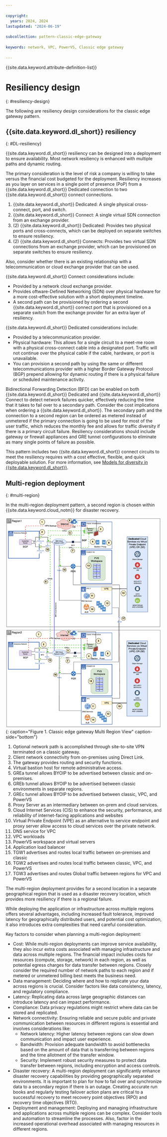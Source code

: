 ```yaml
---

copyright:
  years: 2024, 2024
lastupdated: "2024-06-19"

subcollection: pattern-classic-edge-gateway

keywords: network, VPC, PowerVS, Classic edge gateway

---
```


{{site.data.keyword.attribute-definition-list}}

# Resiliency design
{: #resiliency-design}

The following are resiliency design considerations for the classic edge gateway pattern.

## {{site.data.keyword.dl_short}} resiliency
{: #DL-resiliency}

{{site.data.keyword.dl_short}} resiliency can be designed into a deployment to ensure availability. Most network resiliency is enhanced with multiple paths and dynamic routing.

The primary consideration is the level of risk a company is willing to take versus the financial cost budgeted for the deployment. Resiliency increases as you layer on services in a single point of presence (PoP) from a {{site.data.keyword.dl_short}} Dedicated connection to two {{site.data.keyword.dl_short}} connect connections.

1.  {{site.data.keyword.dl_short}} Dedicated: A single physical cross-connect, port, and switch.
2.  {{site.data.keyword.dl_short}} Connect: A single virtual SDN connection from an exchange provider.
3.  (2) {{site.data.keyword.dl_short}} Dedicated: Provides two physical ports and cross-connects, which can be deployed on separate switches to ensure resiliency.
4.  (2) {{site.data.keyword.dl_short}} Connects: Provides two virtual SDN connections from an exchange provider, which can be provisioned on separate switches to ensure resiliency.

Also, consider whether there is an existing relationship with a telecommunication or cloud exchange provider that can be used.

{{site.data.keyword.dl_short}} Connect considerations include:

- Provided by a network cloud exchange provider.
- Provides oftware-Defined Networking (SDN) over physical hardware for a more cost-effective solution with a short deployment timeline.
- A second path can be provisioned by ordering a second {{site.data.keyword.dl_short}} connect port that is provisioned on a separate switch from the exchange provider for an extra layer of resiliency.

{{site.data.keyword.dl_short}} Dedicated considerations include:

- Provided by a telecommunication provider.
- Physical hardware: This allows for a single circuit to a meet-me room with a physical cross-connect cable into a designated port. Traffic will not continue over the physical cable if the cable, hardware, or port is unavailable.
- You can provision a second path by using the same or different telecommunications provider with a higher Border Gateway Protocol (BGP) prepend allowing for dynamic routing if there is a physical failure or scheduled maintenance activity.

Bidirectional Forwarding Detection (BFD) can be enabled on both {{site.data.keyword.dl_short}} Dedicated and {{site.data.keyword.dl_short}} Connect to detect network failures quicker, effectively reducing the time that it takes to fail over to a secondary path. Consider the cost implications when ordering a {{site.data.keyword.dl_short}}. The secondary path and the connection to a second region can be ordered as metered instead of unmetered if the primary connection is going to be used for most of the user traffic, which reduces the monthly fee and allows for traffic diversity if there is a primary circuit failure. Resiliency considerations should include gateway or firewall appliances and GRE tunnel configurations to eliminate as many single points of failure as possible.

This pattern includes two {{site.data.keyword.dl_short}} connect circuits to meet the resiliency requires with a cost effective, flexible, and quick deployable solution. For more information, see [Models for diversity in {{site.data.keyword.dl_short}}](/docs/dl?topic=dl-models-for-diversity-and-redundancy-in-direct-link).

## Multi-region deployment
{: #multi-region}

In the multi-region deployment pattern, a second region is chosen within {{site.data.keyword.cloud_notm}} for disaster recovery.

![Illustrates a detailed network and component architecture for a multi-region classic edge gateway solution architecture](image/cross-region.svg){: caption="Figure 1. Classic edge gateway Multi Region View" caption-side="bottom"}

1.  Optional network path is accomplished through site-to-site VPN terminated on a classic gateway.
2.  Client network connectivity from on-premises using Direct Link.
3.  The gateway provides routing and security functions.
4.  Virtual bastion host for remote administrative access.
5.  GREa tunnel allows BYOIP to be advertised between classic and on-premises.
6.  GREb tunnel allows BYOIP to be advertised between classic environments in separate regions.
7.  GREc tunnel allows BYOIP to be advertised between classic, VPC, and PowerVS
8.  Proxy Server as an intermediary between on-prem and cloud services.
9.  Cloud Internet Services (CIS) to enhance the security, performance, and reliability of internet-facing applications and websites
10. Virtual Private Endpoint (VPE) as an alternative to service endpoint and proxy server allow access to cloud services over the private network.
11. DNS service for VPC
12. VPC workloads
13. PowerVS workspace and virtual servers
14. Application load balancer
15. TGW1 advertises and routes local traffic between on-premises and classic
16. TGW2 advertises and routes local traffic between classic, VPC, and PowerVS
17. TGW3 advertises and routes Global traffic between regions for VPC and PowerVS

The multi-region deployment provides for a second location in a separate geographical region that is used as a disaster recovery location, which provides more resiliency if there is a regional failure.

While deploying the application or infrastructure across multiple regions offers several advantages, including increased fault tolerance, improved latency for geographically distributed users, and potential cost optimization, it also introduces extra complexities that need careful consideration.

Key factors to consider when planning a multi-region deployment:

- Cost: While multi-region deployments can improve service availability, they also incur extra costs associated with managing infrastructure and data across multiple regions. The financial impact includes costs for resources (compute, storage, network) in each region, as well as potential egress charges for data transfer between regions. Closely consider the required number of network paths to each region and if metered or unmetered billing best meets the business need.
- Data management: Deciding where and how to replicate your data across regions is crucial. Consider factors like data consistency, latency, and regulatory compliance.
- Latency: Replicating data across large geographic distances can introduce latency and can impact performance.
- Compliance: Data privacy regulations might restrict where data can be stored and replicated.
- Network connectivity: Ensuring reliable and secure public and private communication between resources in different regions is essential and involves considerations like:
    - Network latency: Higher latency between regions can slow down communication and impact user experience.
    - Bandwidth: Provision adequate bandwidth to avoid bottlenecks based on the amount of data that is transferring between regions and the time allotment of the transfer window.
    - Security: Implement robust security measures to protect data transfer between regions, including encryption and access controls.
- Disaster recovery: A multi-region deployment can significantly enhance disaster recovery capabilities by providing geographically separated environments. It is important to plan for how to fail over and synchronize data to a secondary region if there is an outage. Creating accurate run books and regularly testing failover action plans are critical to a successful recovery to meet recovery point objectives (RPO) and recovery time objectives (RTO).
- Deployment and management: Deploying and managing infrastructure and applications across multiple regions can be complex. Consider tools and automation to streamline the processes. Also, factor in the increased operational overhead associated with managing resources in different regions.
